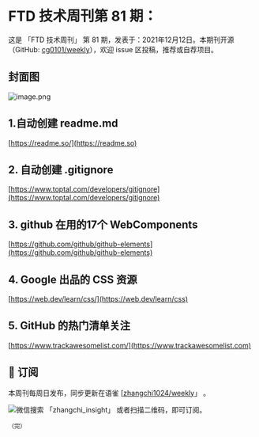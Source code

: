 # FTD 技术周刊第 81 期：
这是 「FTD 技术周刊」 第 81 期，发表于：2021年12月12日。本期刊开源（GitHub: [cg0101/weekly](https://github.com/cg0101/weekly)），欢迎 issue 区投稿，推荐或自荐项目。
## 封面图


![image.png](https://cdn.nlark.com/yuque/0/2021/png/132503/1639227818305-9af0023a-ce14-4c0b-827b-8d55e2e9b9ac.png#clientId=ucc0d3213-ac44-4&crop=0&crop=0&crop=1&crop=1&from=paste&id=ud66f6c12&margin=%5Bobject%20Object%5D&name=image.png&originHeight=426&originWidth=640&originalType=binary&ratio=1&rotation=0&showTitle=false&size=252307&status=done&style=none&taskId=ud0e805f3-d9e4-42cb-9868-1511391bd79&title=)
## 1.自动创建 readme.md 
[https://readme.so/](https://readme.so)

## 2. 自动创建 .gitignore 
[https://www.toptal.com/developers/gitignore](https://www.toptal.com/developers/gitignore)

## 3. github 在用的17个 WebComponents 
[https://github.com/github/github-elements](https://github.com/github/github-elements)

## 4. Google 出品的 CSS 资源 
[https://web.dev/learn/css/](https://web.dev/learn/css)

## 5. GitHub 的热门清单关注 
[https://www.trackawesomelist.com/](https://www.trackawesomelist.com)  



## 📅 订阅
本周刊每周日发布，同步更新在语雀 [[zhangchi1024/weekly](https://www.yuque.com/zhangchi1024/weekly)」 。


微信搜索 「zhangchi_insight」 或者扫描二维码，即可订阅。
    <img src="https://cdn.nlark.com/yuque/0/2021/jpeg/132503/1640750963398-e8538e9e-6b96-46f7-abff-c93b56bdd377.jpeg?x-oss-process=image%2Fwatermark%2Ctype_d3F5LW1pY3JvaGVp%2Csize_36%2Ctext_5byg6amw%2Ccolor_FFFFFF%2Cshadow_50%2Ct_80%2Cg_se%2Cx_10%2Cy_10%2Fresize%2Cw_426%2Climit_0" style="float:left">
    
    （完）